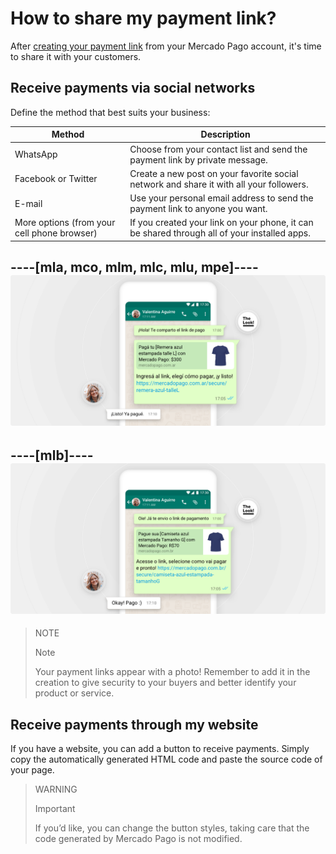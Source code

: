 # How to share my payment link?

After [creating your payment link](https://www.mercadopago[FAKER][URL][DOMAIN]/developers/en/guides/payments/button/create-button/) from your Mercado Pago account, it's time to share it with your customers.

## Receive payments via social networks

Define the method that best suits your business:

**Method** | **Description**
----------------- | -----------------
WhatsApp | Choose from your contact list and send the payment link by private message.
Facebook or Twitter | Create a new post on your favorite social network and share it with all your followers.
E-mail | Use your personal email address to send the payment link to anyone you want.
More options  (from your cell phone browser) | If you created your link on your phone, it can be shared through all of your installed apps.

----[mla, mco, mlm, mlc, mlu, mpe]----
![Recibir pagos por redes sociales](/images/button/byl_compartir.png)
------------
----[mlb]----
![Receber pagamentos por redes sociais](/images/button/byl_compartilhar.png)
------------

> NOTE
> 
> Note
> 
> Your payment links appear with a photo! Remember to add it in the creation to give security to your buyers and better identify your product or service.

## Receive payments through my website

If you have a website, you can add a button to receive payments.
Simply copy the automatically generated HTML code and paste the source code of your page.

> WARNING
> 
> Important
> 
> If you’d like, you can change the button styles, taking care that the code generated by Mercado Pago is not modified.